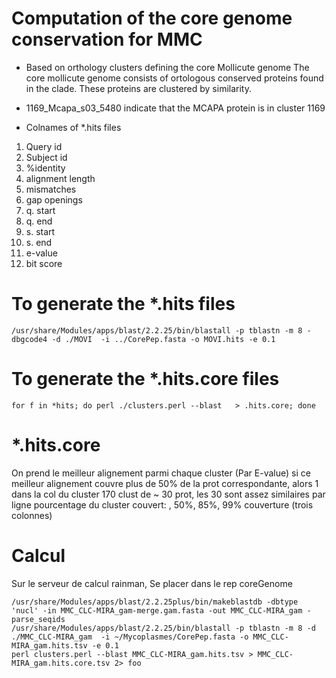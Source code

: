 Computation of the core genome conservation for MMC
======================================================
* Based on orthology clusters defining the core Mollicute genome
The core mollicute genome consists of ortologous conserved proteins found in the clade. These proteins are clustered by similarity.
 
* 1169_Mcapa_s03_5480 indicate that the MCAPA protein is in cluster 1169

* Colnames of *.hits files 

1. Query id
1. Subject id
1. %identity
1. alignment length
1. mismatches
1. gap openings
1. q. start
1. q. end
1. s. start
1. s. end
1. e-value
1. bit score


# To generate the *.hits files 

    /usr/share/Modules/apps/blast/2.2.25/bin/blastall -p tblastn -m 8 -dbgcode4 -d ./MOVI  -i ../CorePep.fasta -o MOVI.hits -e 0.1

# To generate the *.hits.core files 

    for f in *hits; do perl ./clusters.perl --blast   > .hits.core; done


# *.hits.core 
On prend le meilleur alignement parmi chaque cluster (Par E-value)
si ce meilleur alignement couvre plus de 50% de la prot correspondante, alors 1 dans la col du cluster 
170 clust de ~ 30 prot, les 30 sont assez similaires 
par ligne pourcentage du cluster couvert: , 50%, 85%, 99% couverture (trois colonnes)


# Calcul 
Sur le serveur de calcul rainman, 
Se placer dans le rep coreGenome 

    /usr/share/Modules/apps/blast/2.2.25plus/bin/makeblastdb -dbtype 'nucl' -in MMC_CLC-MIRA_gam-merge.gam.fasta -out MMC_CLC-MIRA_gam -parse_seqids
    /usr/share/Modules/apps/blast/2.2.25/bin/blastall -p tblastn -m 8 -d ./MMC_CLC-MIRA_gam  -i ~/Mycoplasmes/CorePep.fasta -o MMC_CLC-MIRA_gam.hits.tsv -e 0.1
    perl clusters.perl --blast MMC_CLC-MIRA_gam.hits.tsv > MMC_CLC-MIRA_gam.hits.core.tsv 2> foo
